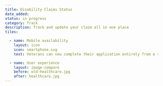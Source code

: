 ```yaml
---
title: Disability Claims Status
date_added:
status: in progress
category: Track
description: Track and update your claim all in one place
tiles:

  - name: Mobile availability
    layout: icon
    icon: smartphone.svg
    text: Veterans can now complete their application entirely from a smartphone

  - name: User experience
    layout: image-compare
    before: old-healthcare.jpg
    after: healthcare.jpg
---
```

